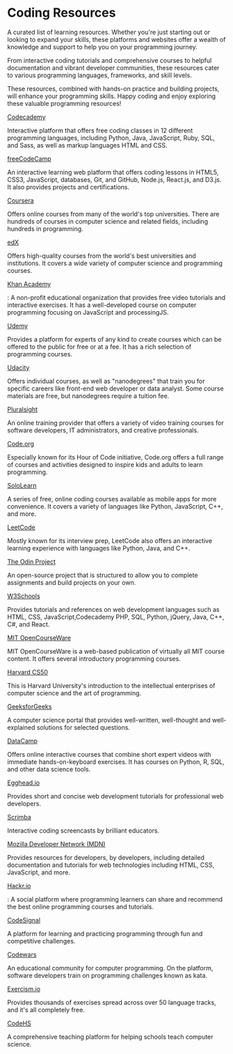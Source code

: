 Coding Resources
==================

A curated list of learning resources. Whether you're just starting out or looking to expand your skills, these platforms and websites offer a wealth of knowledge and support to help you on your programming journey.

From interactive coding tutorials and comprehensive courses to helpful documentation and vibrant developer communities, these resources cater to various programming languages, frameworks, and skill levels.

These resources, combined with hands-on practice and building projects, will enhance your programming skills. Happy coding and enjoy exploring these valuable programming resources!

[Codecademy](https://www.codecademy.com/)

Interactive platform that offers free coding classes in 12 different programming languages, including Python, Java, JavaScript, Ruby, SQL, and Sass, as well as markup languages HTML and CSS.

[freeCodeCamp](https://www.freecodecamp.org/)

An interactive learning web platform that offers coding lessons in HTML5, CSS3, JavaScript, databases, Git, and GitHub, Node.js, React.js, and D3.js. It also provides projects and certifications.

[Coursera](https://www.coursera.org)

Offers online courses from many of the world's top universities. There are hundreds of courses in computer science and related fields, including hundreds in programming.

[edX](https://www.edx.org/)

Offers high-quality courses from the world's best universities and institutions. It covers a wide variety of computer science and programming courses.

[Khan Academy](https://www.khanacademy.org/)

: A non-profit educational organization that provides free video tutorials and interactive exercises. It has a well-developed course on computer programming focusing on JavaScript and processingJS.

[Udemy](https://www.udemy.com/)

Provides a platform for experts of any kind to create courses which can be offered to the public for free or at a fee. It has a rich selection of programming courses.

[Udacity](https://www.udacity.com/)

Offers individual courses, as well as "nanodegrees" that train you for specific careers like front-end web developer or data analyst. Some course materials are free, but nanodegrees require a tuition fee.

[Pluralsight](https://www.pluralsight.com/)

An online training provider that offers a variety of video training courses for software developers, IT administrators, and creative professionals.

[Code.org](https://code.org/)

Especially known for its Hour of Code initiative, Code.org offers a full range of courses and activities designed to inspire kids and adults to learn programming.

[SoloLearn](https://www.sololearn.com/)

A series of free, online coding courses available as mobile apps for more convenience. It covers a variety of languages like Python, JavaScript, C++, and more.

[LeetCode](https://leetcode.com/)

Mostly known for its interview prep, LeetCode also offers an interactive learning experience with languages like Python, Java, and C++.

[The Odin Project](https://www.theodinproject.com/)

An open-source project that is structured to allow you to complete assignments and build projects on your own.

[W3Schools](https://www.w3schools.com/)

Provides tutorials and references on web development languages such as HTML, CSS, JavaScript,Codecademy PHP, SQL, Python, jQuery, Java, C++, C#, and React.

[MIT OpenCourseWare](https://ocw.mit.edu/)

MIT OpenCourseWare is a web-based publication of virtually all MIT course content. It offers several introductory programming courses.

[Harvard CS50](https://pll.harvard.edu/course/cs50-introduction-computer-science)

This is Harvard University's introduction to the intellectual enterprises of computer science and the art of programming.

[GeeksforGeeks](https://www.geeksforgeeks.org/)

A computer science portal that provides well-written, well-thought and well-explained solutions for selected questions.

[DataCamp](https://www.datacamp.com/)

Offers online interactive courses that combine short expert videos with immediate hands-on-keyboard exercises. It has courses on Python, R, SQL, and other data science tools.

[Egghead.io](https://egghead.io/)

Provides short and concise web development tutorials for professional web developers.

[Scrimba](https://scrimba.com/)

Interactive coding screencasts by brilliant educators.

[Mozilla Developer Network (MDN)](https://developer.mozilla.org/)

Provides resources for developers, by developers, including detailed documentation and tutorials for web technologies including HTML, CSS, JavaScript, and more.

[Hackr.io](https://hackr.io/)

: A social platform where programming learners can share and recommend the best online programming courses and tutorials.

[CodeSignal](https://codesignal.com/)

A platform for learning and practicing programming through fun and competitive challenges.

[Codewars](https://www.codewars.com/)

An educational community for computer programming. On the platform, software developers train on programming challenges known as kata.

[Exercism.io](https://exercism.org/)

Provides thousands of exercises spread across over 50 language tracks, and it's all completely free.

[CodeHS](https://codehs.com/)

A comprehensive teaching platform for helping schools teach computer science.
